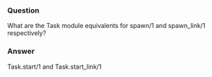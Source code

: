 ### Question
What are the Task module equivalents for spawn/1 and spawn\_link/1
respectively?


### Answer
Task.start/1 and Task.start\_link/1


